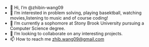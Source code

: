 - 👋 Hi, I’m @zhibin-wang09
- 👀 I’m interested in problem solving, playing basektball, watching movies,listening to music and of course coding!
- 🌱 I’m currently a sophomore at Stony Brook University pursuing a Computer Science degree.
- 💞️ I’m looking to collaborate on any interesting projects.
- 📫 How to reach me zhib.wang09@gmail.com

<!---
zhibin-wang09/zhibin-wang09 is a ✨ special ✨ repository because its `README.md` (this file) appears on your GitHub profile.
You can click the Preview link to take a look at your changes.
--->
